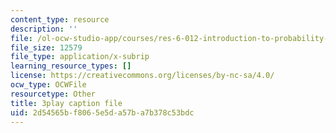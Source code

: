 ```yaml
---
content_type: resource
description: ''
file: /ol-ocw-studio-app/courses/res-6-012-introduction-to-probability-spring-2018/2d54565bf8065e5da57ba7b378c53bdc_vEsUsaK1HBk.vtt
file_size: 12579
file_type: application/x-subrip
learning_resource_types: []
license: https://creativecommons.org/licenses/by-nc-sa/4.0/
ocw_type: OCWFile
resourcetype: Other
title: 3play caption file
uid: 2d54565b-f806-5e5d-a57b-a7b378c53bdc
---
```

